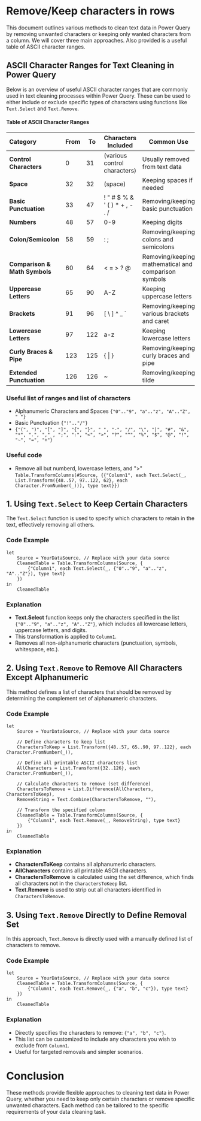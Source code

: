   
# Remove/Keep characters in rows

This document outlines various methods to clean text data in Power Query by removing unwanted characters or keeping only wanted characters from a column. We will cover three main approaches. Also provided is a useful table of ASCII character ranges.


## ASCII Character Ranges for Text Cleaning in Power Query

Below is an overview of useful ASCII character ranges that are commonly used in text cleaning processes within Power Query. These can be used to either include or exclude specific types of characters using functions like `Text.Select` and `Text.Remove`.

#### Table of ASCII Character Ranges

| Category | From | To | Characters Included | Common Use |
|:-------|------|----|---------------------|------------|
| **Control Characters**  | 0 | 31 | (various control characters) | Usually removed from text data |
| **Space**                  | 32   | 32 | (space) | Keeping spaces if needed |
| **Basic Punctuation**  | 33   | 47 | ! " # $ % & ' ( ) * + , - . / | Removing/keeping basic punctuation |
| **Numbers**                | 48 | 57 | 0-9 | Keeping digits  |
| **Colon/Semicolon**  | 58   | 59 | : ; | Removing/keeping colons and semicolons |
| **Comparison & Math Symbols**| 60 | 64 | < = > ? @ | Removing/keeping mathematical and comparison symbols|
| **Uppercase Letters**      | 65 | 90 | A-Z | Keeping uppercase letters |
| **Brackets**          | 91   | 96 | [ \ ] ^ _ ` | Removing/keeping various brackets and caret |
| **Lowercase Letters**      | 97   | 122| a-z | Keeping lowercase letters |
| **Curly Braces & Pipe**    | 123  | 125| { \| } | Removing/keeping curly braces and pipe|
| **Extended Punctuation**   | 126  | 126| ~ | Removing/keeping tilde |

### Useful list of ranges and list of characters

- Alphanumeric Characters and Spaces `{"0".."9", "a".."z", "A".."Z", " "}`
- Basic Punctuation `{"!".."/"}` 
- `{"(", ")", "[", "]", "{", "}", " ", "-", "/", "\", "|", "#", "&", "*", ".", "," , ";", ":", "<", ">", "?", "^", "%", "$", "@", "!", "~", "=", "+"}`

### Useful code
- Remove all but numberd, lowercase letters, and ">" 
`Table.TransformColumns(#Source, {{"Column1", each Text.Select(_, List.Transform({48..57, 97..122, 62}, each Character.FromNumber(_))), type text}})`


## 1. Using `Text.Select` to Keep Certain Characters

The `Text.Select` function is used to specify which characters to retain in the text, effectively removing all others.

### Code Example

```
let
    Source = YourDataSource, // Replace with your data source
    CleanedTable = Table.TransformColumns(Source, {
        {"Column1", each Text.Select(_, {"0".."9", "a".."z", "A".."Z"}), type text}
    })
in
    CleanedTable
```
### Explanation

-   **Text.Select** function keeps only the characters specified in the list `{"0".."9", "a".."z", "A".."Z"}`, which includes all lowercase letters, uppercase letters, and digits.
-   This transformation is applied to `Column1`.
-   Removes all non-alphanumeric characters (punctuation, symbols, whitespace, etc.).

## 2. Using `Text.Remove` to Remove All Characters Except Alphanumeric

This method defines a list of characters that should be removed by determining the complement set of alphanumeric characters.

### Code Example

```
let
    Source = YourDataSource, // Replace with your data source
    
    // Define characters to keep list
    CharactersToKeep = List.Transform({48..57, 65..90, 97..122}, each Character.FromNumber(_)),
    
    // Define all printable ASCII characters list
    AllCharacters = List.Transform({32..126}, each Character.FromNumber(_)),
    
    // Calculate characters to remove (set difference)
    CharactersToRemove = List.Difference(AllCharacters, CharactersToKeep),
    RemoveString = Text.Combine(CharactersToRemove, ""),
    
    // Transform the specified column
    CleanedTable = Table.TransformColumns(Source, {
        {"Column1", each Text.Remove(_, RemoveString), type text}
    })
in
    CleanedTable
```

### Explanation

-   **CharactersToKeep** contains all alphanumeric characters.
-   **AllCharacters** contains all printable ASCII characters.
-   **CharactersToRemove** is calculated using the set difference, which finds all characters not in the `CharactersToKeep` list.
-   **Text.Remove** is used to strip out all characters identified in `CharactersToRemove`.

## 3. Using `Text.Remove` Directly to Define Removal Set

In this approach, `Text.Remove` is directly used with a manually defined list of characters to remove.

### Code Example

```
let
    Source = YourDataSource, // Replace with your data source
    CleanedTable = Table.TransformColumns(Source, {
        {"Column1", each Text.Remove(_, {"a", "b", "c"}), type text}
    })
in
    CleanedTable
```

### Explanation

-   Directly specifies the characters to remove: `{"a", "b", "c"}`.
-   This list can be customized to include any characters you wish to exclude from `Column1`.
-   Useful for targeted removals and simpler scenarios.

# Conclusion

These methods provide flexible approaches to cleaning text data in Power Query, whether you need to keep only certain characters or remove specific unwanted characters. Each method can be tailored to the specific requirements of your data cleaning task.
